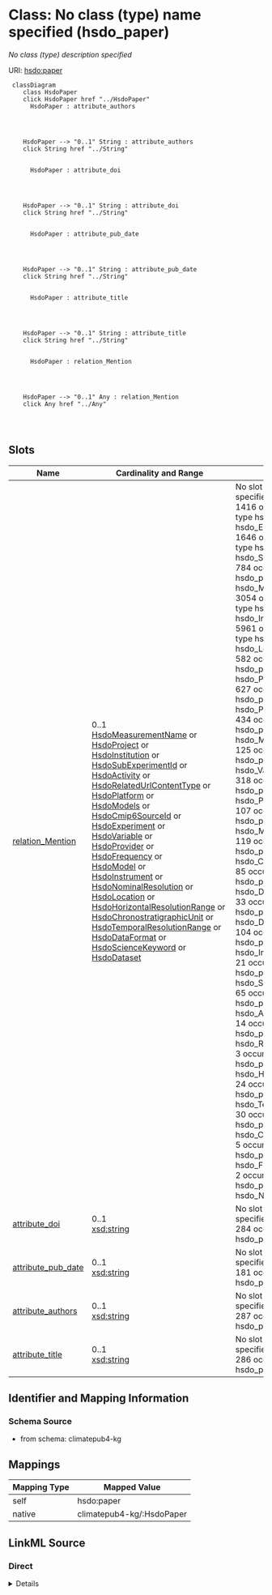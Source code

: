 

# Class: No class (type) name specified (hsdo_paper)


_No class (type) description specified_





URI: [hsdo:paper](http://schema.org/paper)






```mermaid
 classDiagram
    class HsdoPaper
    click HsdoPaper href "../HsdoPaper"
      HsdoPaper : attribute_authors
        
          
    
    
    HsdoPaper --> "0..1" String : attribute_authors
    click String href "../String"

        
      HsdoPaper : attribute_doi
        
          
    
    
    HsdoPaper --> "0..1" String : attribute_doi
    click String href "../String"

        
      HsdoPaper : attribute_pub_date
        
          
    
    
    HsdoPaper --> "0..1" String : attribute_pub_date
    click String href "../String"

        
      HsdoPaper : attribute_title
        
          
    
    
    HsdoPaper --> "0..1" String : attribute_title
    click String href "../String"

        
      HsdoPaper : relation_Mention
        
          
    
    
    HsdoPaper --> "0..1" Any : relation_Mention
    click Any href "../Any"

        
      
```




<!-- no inheritance hierarchy -->


## Slots

| Name | Cardinality and Range | Description | Inheritance |
| ---  | --- | --- | --- |
| [relation_Mention](../slots/relation_Mention.md) | 0..1 <br/> [HsdoMeasurementName](../classes/HsdoMeasurementName.md)&nbsp;or&nbsp;<br />[HsdoProject](../classes/HsdoProject.md)&nbsp;or&nbsp;<br />[HsdoInstitution](../classes/HsdoInstitution.md)&nbsp;or&nbsp;<br />[HsdoSubExperimentId](../classes/HsdoSubExperimentId.md)&nbsp;or&nbsp;<br />[HsdoActivity](../classes/HsdoActivity.md)&nbsp;or&nbsp;<br />[HsdoRelatedUrlContentType](../classes/HsdoRelatedUrlContentType.md)&nbsp;or&nbsp;<br />[HsdoPlatform](../classes/HsdoPlatform.md)&nbsp;or&nbsp;<br />[HsdoModels](../classes/HsdoModels.md)&nbsp;or&nbsp;<br />[HsdoCmip6SourceId](../classes/HsdoCmip6SourceId.md)&nbsp;or&nbsp;<br />[HsdoExperiment](../classes/HsdoExperiment.md)&nbsp;or&nbsp;<br />[HsdoVariable](../classes/HsdoVariable.md)&nbsp;or&nbsp;<br />[HsdoProvider](../classes/HsdoProvider.md)&nbsp;or&nbsp;<br />[HsdoFrequency](../classes/HsdoFrequency.md)&nbsp;or&nbsp;<br />[HsdoModel](../classes/HsdoModel.md)&nbsp;or&nbsp;<br />[HsdoInstrument](../classes/HsdoInstrument.md)&nbsp;or&nbsp;<br />[HsdoNominalResolution](../classes/HsdoNominalResolution.md)&nbsp;or&nbsp;<br />[HsdoLocation](../classes/HsdoLocation.md)&nbsp;or&nbsp;<br />[HsdoHorizontalResolutionRange](../classes/HsdoHorizontalResolutionRange.md)&nbsp;or&nbsp;<br />[HsdoChronostratigraphicUnit](../classes/HsdoChronostratigraphicUnit.md)&nbsp;or&nbsp;<br />[HsdoTemporalResolutionRange](../classes/HsdoTemporalResolutionRange.md)&nbsp;or&nbsp;<br />[HsdoDataFormat](../classes/HsdoDataFormat.md)&nbsp;or&nbsp;<br />[HsdoScienceKeyword](../classes/HsdoScienceKeyword.md)&nbsp;or&nbsp;<br />[HsdoDataset](../classes/HsdoDataset.md) | No slot (predicate) description specified <br/> 1416 occurrences with subject type hsdo_paper and object type hsdo_Experiment.<br/>1646 occurrences with subject type hsdo_paper and object type hsdo_Science_Keyword.<br/>784 occurrences with subject type hsdo_paper and object type hsdo_Model.<br/>3054 occurrences with subject type hsdo_paper and object type hsdo_Instrument.<br/>5961 occurrences with subject type hsdo_paper and object type hsdo_Location.<br/>582 occurrences with subject type hsdo_paper and object type hsdo_Provider.<br/>627 occurrences with subject type hsdo_paper and object type hsdo_Project.<br/>434 occurrences with subject type hsdo_paper and object type hsdo_Models.<br/>125 occurrences with subject type hsdo_paper and object type hsdo_Variable.<br/>318 occurrences with subject type hsdo_paper and object type hsdo_Platform.<br/>107 occurrences with subject type hsdo_paper and object type hsdo_Measurement_Name.<br/>119 occurrences with subject type hsdo_paper and object type hsdo_Chronostratigraphic_Unit.<br/>85 occurrences with subject type hsdo_paper and object type hsdo_Data_Format.<br/>33 occurrences with subject type hsdo_paper and object type hsdo_Dataset.<br/>104 occurrences with subject type hsdo_paper and object type hsdo_Institution.<br/>21 occurrences with subject type hsdo_paper and object type hsdo_Sub_Experiment_Id.<br/>65 occurrences with subject type hsdo_paper and object type hsdo_Activity.<br/>14 occurrences with subject type hsdo_paper and object type hsdo_Related_Url_Content_Type.<br/>3 occurrences with subject type hsdo_paper and object type hsdo_Horizontal_Resolution_Range.<br/>24 occurrences with subject type hsdo_paper and object type hsdo_Temporal_Resolution_Range.<br/>30 occurrences with subject type hsdo_paper and object type hsdo_Cmip6_Source_Id.<br/>5 occurrences with subject type hsdo_paper and object type hsdo_Frequency.<br/>2 occurrences with subject type hsdo_paper and object type hsdo_Nominal_Resolution. | direct |
| [attribute_doi](../slots/attribute_doi.md) | 0..1 <br/> [xsd:string](xsd:string) | No slot (predicate) description specified <br/> 284 occurrences with subject type hsdo_paper and object type string. | direct |
| [attribute_pub_date](../slots/attribute_pub_date.md) | 0..1 <br/> [xsd:string](xsd:string) | No slot (predicate) description specified <br/> 181 occurrences with subject type hsdo_paper and object type string. | direct |
| [attribute_authors](../slots/attribute_authors.md) | 0..1 <br/> [xsd:string](xsd:string) | No slot (predicate) description specified <br/> 287 occurrences with subject type hsdo_paper and object type string. | direct |
| [attribute_title](../slots/attribute_title.md) | 0..1 <br/> [xsd:string](xsd:string) | No slot (predicate) description specified <br/> 286 occurrences with subject type hsdo_paper and object type string. | direct |









## Identifier and Mapping Information







### Schema Source


* from schema: climatepub4-kg




## Mappings

| Mapping Type | Mapped Value |
| ---  | ---  |
| self | hsdo:paper |
| native | climatepub4-kg/:HsdoPaper |







## LinkML Source

<!-- TODO: investigate https://stackoverflow.com/questions/37606292/how-to-create-tabbed-code-blocks-in-mkdocs-or-sphinx -->

### Direct

<details>
```yaml
name: hsdo_paper
conforms_to: No schema conformance document specified
description: No class (type) description specified
title: No class (type) name specified
notes:
- Class with 300 occurrences.
from_schema: climatepub4-kg
rank: 1000
slots:
- relation_Mention
- attribute_doi
- attribute_pub_date
- attribute_authors
- attribute_title
class_uri: hsdo:paper

```
</details>

### Induced

<details>
```yaml
name: hsdo_paper
conforms_to: No schema conformance document specified
description: No class (type) description specified
title: No class (type) name specified
notes:
- Class with 300 occurrences.
from_schema: climatepub4-kg
rank: 1000
attributes:
  relation_Mention:
    name: relation_Mention
    description: No slot (predicate) description specified
    comments:
    - 1416 occurrences with subject type hsdo_paper and object type hsdo_Experiment.
    - 1646 occurrences with subject type hsdo_paper and object type hsdo_Science_Keyword.
    - 784 occurrences with subject type hsdo_paper and object type hsdo_Model.
    - 3054 occurrences with subject type hsdo_paper and object type hsdo_Instrument.
    - 5961 occurrences with subject type hsdo_paper and object type hsdo_Location.
    - 582 occurrences with subject type hsdo_paper and object type hsdo_Provider.
    - 627 occurrences with subject type hsdo_paper and object type hsdo_Project.
    - 434 occurrences with subject type hsdo_paper and object type hsdo_Models.
    - 125 occurrences with subject type hsdo_paper and object type hsdo_Variable.
    - 318 occurrences with subject type hsdo_paper and object type hsdo_Platform.
    - 107 occurrences with subject type hsdo_paper and object type hsdo_Measurement_Name.
    - 119 occurrences with subject type hsdo_paper and object type hsdo_Chronostratigraphic_Unit.
    - 85 occurrences with subject type hsdo_paper and object type hsdo_Data_Format.
    - 33 occurrences with subject type hsdo_paper and object type hsdo_Dataset.
    - 104 occurrences with subject type hsdo_paper and object type hsdo_Institution.
    - 21 occurrences with subject type hsdo_paper and object type hsdo_Sub_Experiment_Id.
    - 65 occurrences with subject type hsdo_paper and object type hsdo_Activity.
    - 14 occurrences with subject type hsdo_paper and object type hsdo_Related_Url_Content_Type.
    - 3 occurrences with subject type hsdo_paper and object type hsdo_Horizontal_Resolution_Range.
    - 24 occurrences with subject type hsdo_paper and object type hsdo_Temporal_Resolution_Range.
    - 30 occurrences with subject type hsdo_paper and object type hsdo_Cmip6_Source_Id.
    - 5 occurrences with subject type hsdo_paper and object type hsdo_Frequency.
    - 2 occurrences with subject type hsdo_paper and object type hsdo_Nominal_Resolution.
    examples:
    - description: hsdo_paper → hsdo_Experiment
      object:
        example_object: https://climateKG.org/entity/878e70de-f929-4d2f-9325-145ca95787e9
        example_object_type: hsdo_Experiment
        example_predicate: relation:Mention
        example_subject: https://climateKG.org/entity/initial_3
        example_subject_type: hsdo_paper
    - description: hsdo_paper → hsdo_Science_Keyword
      object:
        example_object: https://climateKG.org/entity/d6aec072-daf9-4f96-b667-6c7831cf6bdd
        example_object_type: hsdo_Science_Keyword
        example_predicate: relation:Mention
        example_subject: https://climateKG.org/entity/initial_3
        example_subject_type: hsdo_paper
    - description: hsdo_paper → hsdo_Model
      object:
        example_object: https://climateKG.org/entity/3fe9c479-3cb5-45bf-8f4d-637282dccfa3
        example_object_type: hsdo_Model
        example_predicate: relation:Mention
        example_subject: https://climateKG.org/entity/initial_3
        example_subject_type: hsdo_paper
    - description: hsdo_paper → hsdo_Instrument
      object:
        example_object: https://climateKG.org/entity/ba008542-5c6f-462a-8ddf-21e54cbf3034
        example_object_type: hsdo_Instrument
        example_predicate: relation:Mention
        example_subject: https://climateKG.org/entity/initial_3
        example_subject_type: hsdo_paper
    - description: hsdo_paper → hsdo_Location
      object:
        example_object: https://climateKG.org/entity/fa0ec8a7-ebed-4f2d-834b-1fa6a1c2e0ed
        example_object_type: hsdo_Location
        example_predicate: relation:Mention
        example_subject: https://climateKG.org/entity/initial_3
        example_subject_type: hsdo_paper
    - description: hsdo_paper → hsdo_Provider
      object:
        example_object: https://climateKG.org/entity/d738d343-0440-4258-850d-107f9cd8072c
        example_object_type: hsdo_Provider
        example_predicate: relation:Mention
        example_subject: https://climateKG.org/entity/initial_2
        example_subject_type: hsdo_paper
    - description: hsdo_paper → hsdo_Project
      object:
        example_object: https://climateKG.org/entity/4ea1b3cc-d4d2-4803-a416-753cdd1ec451
        example_object_type: hsdo_Project
        example_predicate: relation:Mention
        example_subject: https://climateKG.org/entity/initial_3
        example_subject_type: hsdo_paper
    - description: hsdo_paper → hsdo_Models
      object:
        example_object: https://climateKG.org/entity/b0346391-1b8a-41b8-9427-ff6e314fa06d
        example_object_type: hsdo_Models
        example_predicate: relation:Mention
        example_subject: https://climateKG.org/entity/initial_3
        example_subject_type: hsdo_paper
    - description: hsdo_paper → hsdo_Variable
      object:
        example_object: https://climateKG.org/entity/ba70b595-5263-4ffd-97a2-f86ba91681ae
        example_object_type: hsdo_Variable
        example_predicate: relation:Mention
        example_subject: https://climateKG.org/entity/initial_2
        example_subject_type: hsdo_paper
    - description: hsdo_paper → hsdo_Platform
      object:
        example_object: https://climateKG.org/entity/a9c4dcab-bbd0-4f67-b2c0-bbbe71b8245e
        example_object_type: hsdo_Platform
        example_predicate: relation:Mention
        example_subject: https://climateKG.org/entity/initial_2
        example_subject_type: hsdo_paper
    - description: hsdo_paper → hsdo_Measurement_Name
      object:
        example_object: https://climateKG.org/entity/fabeb7da-9d33-450e-83b0-5c3651d1e4a1
        example_object_type: hsdo_Measurement_Name
        example_predicate: relation:Mention
        example_subject: https://climateKG.org/entity/f5e16581be56679d091bec59956504b6c3e30239
        example_subject_type: hsdo_paper
    - description: hsdo_paper → hsdo_Chronostratigraphic_Unit
      object:
        example_object: https://climateKG.org/entity/c7e7fb38-44ef-4c5b-aa1d-b3fdcf89d838
        example_object_type: hsdo_Chronostratigraphic_Unit
        example_predicate: relation:Mention
        example_subject: https://climateKG.org/entity/fb813628076a23fecc28f478f08a09ebdee33b0f
        example_subject_type: hsdo_paper
    - description: hsdo_paper → hsdo_Data_Format
      object:
        example_object: https://climateKG.org/entity/ac392872-1571-4bfd-94dd-81f93d9f1fd0
        example_object_type: hsdo_Data_Format
        example_predicate: relation:Mention
        example_subject: https://climateKG.org/entity/initial_2
        example_subject_type: hsdo_paper
    - description: hsdo_paper → hsdo_Dataset
      object:
        example_object: https://climateKG.org/entity/a0b26420-3a13-4742-8d6f-391dc5c49d64
        example_object_type: hsdo_Dataset
        example_predicate: relation:Mention
        example_subject: https://climateKG.org/entity/initial_3
        example_subject_type: hsdo_paper
    - description: hsdo_paper → hsdo_Institution
      object:
        example_object: https://climateKG.org/entity/e8df7edd-a176-45c9-8515-3a520948ef63
        example_object_type: hsdo_Institution
        example_predicate: relation:Mention
        example_subject: https://climateKG.org/entity/initial_3
        example_subject_type: hsdo_paper
    - description: hsdo_paper → hsdo_Sub_Experiment_Id
      object:
        example_object: https://climateKG.org/entity/3bc6fedc-c5a4-4986-bec2-eacc7b75a5dd
        example_object_type: hsdo_Sub_Experiment_Id
        example_predicate: relation:Mention
        example_subject: https://climateKG.org/entity/e6047f024856646877a812ee5a3f3848a9830b49
        example_subject_type: hsdo_paper
    - description: hsdo_paper → hsdo_Activity
      object:
        example_object: https://climateKG.org/entity/68885007-d975-4f24-bdd5-dd19b246bdf6
        example_object_type: hsdo_Activity
        example_predicate: relation:Mention
        example_subject: https://climateKG.org/entity/initial_2
        example_subject_type: hsdo_paper
    - description: hsdo_paper → hsdo_Related_Url_Content_Type
      object:
        example_object: https://climateKG.org/entity/86b8b121-d710-4c5b-84b0-7b40717f6c76
        example_object_type: hsdo_Related_Url_Content_Type
        example_predicate: relation:Mention
        example_subject: https://climateKG.org/entity/f71f5612d64efcb9af7ebc9cd2e550d6d053e5a7
        example_subject_type: hsdo_paper
    - description: hsdo_paper → hsdo_Horizontal_Resolution_Range
      object:
        example_object: https://climateKG.org/entity/1499785c-8b74-45f4-bbf7-19d2d4e43b2f
        example_object_type: hsdo_Horizontal_Resolution_Range
        example_predicate: relation:Mention
        example_subject: https://climateKG.org/entity/c3ff320aa72c7e29d067731f19e847505567c120
        example_subject_type: hsdo_paper
    - description: hsdo_paper → hsdo_Temporal_Resolution_Range
      object:
        example_object: https://climateKG.org/entity/7c5420a6-94e2-40ca-9dff-20309090d327
        example_object_type: hsdo_Temporal_Resolution_Range
        example_predicate: relation:Mention
        example_subject: https://climateKG.org/entity/f1c594d8410ba7bf74732bfa710f08a935511a7d
        example_subject_type: hsdo_paper
    - description: hsdo_paper → hsdo_Cmip6_Source_Id
      object:
        example_object: https://climateKG.org/entity/df0ba39b-7461-4cee-8660-c80fee72e96b
        example_object_type: hsdo_Cmip6_Source_Id
        example_predicate: relation:Mention
        example_subject: https://climateKG.org/entity/initial_2
        example_subject_type: hsdo_paper
    - description: hsdo_paper → hsdo_Frequency
      object:
        example_object: https://climateKG.org/entity/8e4900ff-c7bc-47a1-aa55-a8892696d769
        example_object_type: hsdo_Frequency
        example_predicate: relation:Mention
        example_subject: https://climateKG.org/entity/c3ff320aa72c7e29d067731f19e847505567c120
        example_subject_type: hsdo_paper
    - description: hsdo_paper → hsdo_Nominal_Resolution
      object:
        example_object: https://climateKG.org/entity/82a2971f-82eb-46aa-8d70-1343570edba8
        example_object_type: hsdo_Nominal_Resolution
        example_predicate: relation:Mention
        example_subject: https://climateKG.org/entity/cd3e2817ca55a23192a862920ac38ad5c06e2adf
        example_subject_type: hsdo_paper
    from_schema: climatepub4-kg
    rank: 1000
    slot_uri: relation:Mention
    alias: relation_Mention
    owner: hsdo_paper
    domain_of:
    - hsdo_paper
    range: Any
    any_of:
    - range: hsdo_Measurement_Name
    - range: hsdo_Project
    - range: hsdo_Institution
    - range: hsdo_Sub_Experiment_Id
    - range: hsdo_Activity
    - range: hsdo_Related_Url_Content_Type
    - range: hsdo_Platform
    - range: hsdo_Models
    - range: hsdo_Cmip6_Source_Id
    - range: hsdo_Experiment
    - range: hsdo_Variable
    - range: hsdo_Provider
    - range: hsdo_Frequency
    - range: hsdo_Model
    - range: hsdo_Instrument
    - range: hsdo_Nominal_Resolution
    - range: hsdo_Location
    - range: hsdo_Horizontal_Resolution_Range
    - range: hsdo_Chronostratigraphic_Unit
    - range: hsdo_Temporal_Resolution_Range
    - range: hsdo_Data_Format
    - range: hsdo_Science_Keyword
    - range: hsdo_Dataset
  attribute_doi:
    name: attribute_doi
    description: No slot (predicate) description specified
    comments:
    - 284 occurrences with subject type hsdo_paper and object type string.
    examples:
    - description: hsdo_paper → string
      object:
        example_object: 10.1093/icesjms/fsr010
        example_object_type: string
        example_predicate: attribute:doi
        example_subject: https://climateKG.org/entity/008b3eddfa29b8dc6e8d97472e4526bec2c9c2cb
        example_subject_type: hsdo_paper
    from_schema: climatepub4-kg
    rank: 1000
    slot_uri: attribute:doi
    alias: attribute_doi
    owner: hsdo_paper
    domain_of:
    - hsdo_paper
    range: string
  attribute_pub_date:
    name: attribute_pub_date
    description: No slot (predicate) description specified
    comments:
    - 181 occurrences with subject type hsdo_paper and object type string.
    examples:
    - description: hsdo_paper → string
      object:
        example_object: '2024-07-17'
        example_object_type: string
        example_predicate: attribute:pub_date
        example_subject: https://climateKG.org/entity/008b3eddfa29b8dc6e8d97472e4526bec2c9c2cb
        example_subject_type: hsdo_paper
    from_schema: climatepub4-kg
    rank: 1000
    slot_uri: attribute:pub_date
    alias: attribute_pub_date
    owner: hsdo_paper
    domain_of:
    - hsdo_paper
    range: string
  attribute_authors:
    name: attribute_authors
    description: No slot (predicate) description specified
    comments:
    - 287 occurrences with subject type hsdo_paper and object type string.
    examples:
    - description: hsdo_paper → string
      object:
        example_object: James N Ianelli; Anne B Hollowed; Alan C Haynie; Franz J Mueter;
          Nicholas A Bond
        example_object_type: string
        example_predicate: attribute:authors
        example_subject: https://climateKG.org/entity/008b3eddfa29b8dc6e8d97472e4526bec2c9c2cb
        example_subject_type: hsdo_paper
    from_schema: climatepub4-kg
    rank: 1000
    slot_uri: attribute:authors
    alias: attribute_authors
    owner: hsdo_paper
    domain_of:
    - hsdo_paper
    range: string
  attribute_title:
    name: attribute_title
    description: No slot (predicate) description specified
    comments:
    - 286 occurrences with subject type hsdo_paper and object type string.
    examples:
    - description: hsdo_paper → string
      object:
        example_object: Evaluating management strategies for eastern Bering Sea walleye
          pollock (Theragra chalcogramma) in a changing environment
        example_object_type: string
        example_predicate: attribute:title
        example_subject: https://climateKG.org/entity/008b3eddfa29b8dc6e8d97472e4526bec2c9c2cb
        example_subject_type: hsdo_paper
    from_schema: climatepub4-kg
    rank: 1000
    slot_uri: attribute:title
    alias: attribute_title
    owner: hsdo_paper
    domain_of:
    - hsdo_paper
    range: string
class_uri: hsdo:paper

```
</details>